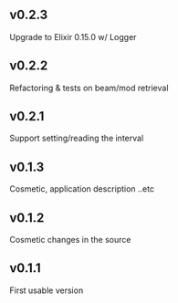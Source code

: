 ## v0.2.3
Upgrade to Elixir 0.15.0 w/ Logger

## v0.2.2
Refactoring & tests on beam/mod retrieval

## v0.2.1
Support setting/reading the interval

## v0.1.3
Cosmetic, application description ..etc

## v0.1.2
Cosmetic changes in the source

## v0.1.1
First usable version
